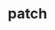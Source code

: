 ---
title: "patch"
layout: cache
categories: [package, develop]
meta: {"compilers": ["gcc@11.4.0", "intel-oneapi-compilers@2025.1.0"], "num_specs": 23, "num_specs_by_stack": {"e4s": 7, "e4s-neoverse-v2": 7, "e4s-oneapi": 9, "root": 23}, "oss": ["ubuntu22.04"], "platforms": ["linux"], "stacks": ["e4s", "e4s-neoverse-v2", "e4s-oneapi", "root"], "targets": ["neoverse_v2", "x86_64_v3"], "versions": ["2.7.6"]}
spec_details: [{"compiler": "gcc@11.4.0", "hash": "36r3w5i4dv6mg7uq5cbtgl4yj6k7cdgi", "os": "ubuntu22.04", "platform": "linux", "size": "-", "stacks": ["e4s", "root"], "target": "x86_64_v3", "variants": ["build_system=autotools"], "versions": ["2.7.6"]}, {"compiler": "gcc@11.4.0", "hash": "4us5dodv6k65skb3gu2pa5f5j4cinnz5", "os": "ubuntu22.04", "platform": "linux", "size": "-", "stacks": ["e4s", "root"], "target": "x86_64_v3", "variants": ["build_system=autotools"], "versions": ["2.7.6"]}, {"compiler": "gcc@11.4.0", "hash": "6kwkzqkfefeuhjxsdd5qyhivjl5xhcej", "os": "ubuntu22.04", "platform": "linux", "size": "-", "stacks": ["e4s-neoverse-v2", "root"], "target": "neoverse_v2", "variants": ["build_system=autotools"], "versions": ["2.7.6"]}, {"compiler": "gcc@11.4.0", "hash": "7aorrjpxo3noj6tady2anh6m5nh4bwhm", "os": "ubuntu22.04", "platform": "linux", "size": "-", "stacks": ["e4s-neoverse-v2", "root"], "target": "neoverse_v2", "variants": ["build_system=autotools"], "versions": ["2.7.6"]}, {"compiler": "gcc@11.4.0", "hash": "aqardvxad2mr46s6o2qmzeg3tn74dxxr", "os": "ubuntu22.04", "platform": "linux", "size": "-", "stacks": ["e4s", "root"], "target": "x86_64_v3", "variants": ["build_system=autotools"], "versions": ["2.7.6"]}, {"compiler": "intel-oneapi-compilers@2025.1.0", "hash": "cctnbaddf2ojjsx4koepvq3xd5644mgh", "os": "ubuntu22.04", "platform": "linux", "size": "-", "stacks": ["e4s-oneapi", "root"], "target": "x86_64_v3", "variants": ["build_system=autotools"], "versions": ["2.7.6"]}, {"compiler": "intel-oneapi-compilers@2025.1.0", "hash": "ebk3fngbf2nlsmyu2syjpgtymnhfg4lw", "os": "ubuntu22.04", "platform": "linux", "size": "-", "stacks": ["e4s-oneapi", "root"], "target": "x86_64_v3", "variants": ["build_system=autotools"], "versions": ["2.7.6"]}, {"compiler": "intel-oneapi-compilers@2025.1.0", "hash": "evlciks5tzkpv3av54ieccl7jykbejcu", "os": "ubuntu22.04", "platform": "linux", "size": "-", "stacks": ["e4s-oneapi", "root"], "target": "x86_64_v3", "variants": ["build_system=autotools"], "versions": ["2.7.6"]}, {"compiler": "gcc@11.4.0", "hash": "f3waqvqf2tnfa54zohppvr3hwxhtlqfq", "os": "ubuntu22.04", "platform": "linux", "size": "-", "stacks": ["e4s-neoverse-v2", "root"], "target": "neoverse_v2", "variants": ["build_system=autotools"], "versions": ["2.7.6"]}, {"compiler": "gcc@11.4.0", "hash": "gfcrmnpsxxskevcxvtuzh3tato4gedap", "os": "ubuntu22.04", "platform": "linux", "size": "-", "stacks": ["e4s-neoverse-v2", "root"], "target": "neoverse_v2", "variants": ["build_system=autotools"], "versions": ["2.7.6"]}, {"compiler": "gcc@11.4.0", "hash": "lsvhjzfayjizwj4q5nizdai5ysb6j6oo", "os": "ubuntu22.04", "platform": "linux", "size": "-", "stacks": ["e4s-neoverse-v2", "root"], "target": "neoverse_v2", "variants": ["build_system=autotools"], "versions": ["2.7.6"]}, {"compiler": "gcc@11.4.0", "hash": "m7tfsz544dzqwzttnbga7fb6owcit4nu", "os": "ubuntu22.04", "platform": "linux", "size": "-", "stacks": ["e4s", "root"], "target": "x86_64_v3", "variants": ["build_system=autotools"], "versions": ["2.7.6"]}, {"compiler": "gcc@11.4.0", "hash": "nyi3pj7mdnrmmvdgoqzhk6xppt2x3d64", "os": "ubuntu22.04", "platform": "linux", "size": "-", "stacks": ["e4s-neoverse-v2", "root"], "target": "neoverse_v2", "variants": ["build_system=autotools"], "versions": ["2.7.6"]}, {"compiler": "gcc@11.4.0", "hash": "o7ac6wnfl6ttpxlef42wrdu6ellnkl37", "os": "ubuntu22.04", "platform": "linux", "size": "-", "stacks": ["e4s", "root"], "target": "x86_64_v3", "variants": ["build_system=autotools"], "versions": ["2.7.6"]}, {"compiler": "intel-oneapi-compilers@2025.1.0", "hash": "r62kub7anoeo5iwhxitrrzszzd4h4soq", "os": "ubuntu22.04", "platform": "linux", "size": "-", "stacks": ["e4s-oneapi", "root"], "target": "x86_64_v3", "variants": ["build_system=autotools"], "versions": ["2.7.6"]}, {"compiler": "intel-oneapi-compilers@2025.1.0", "hash": "rnisdydbw4nlqz6wg6nyuad35z4y3csw", "os": "ubuntu22.04", "platform": "linux", "size": "-", "stacks": ["e4s-oneapi", "root"], "target": "x86_64_v3", "variants": ["build_system=autotools"], "versions": ["2.7.6"]}, {"compiler": "intel-oneapi-compilers@2025.1.0", "hash": "rt4jflb375wjzebw7boxbh7pjgi24zsk", "os": "ubuntu22.04", "platform": "linux", "size": "-", "stacks": ["e4s-oneapi", "root"], "target": "x86_64_v3", "variants": ["build_system=autotools"], "versions": ["2.7.6"]}, {"compiler": "gcc@11.4.0", "hash": "tiqaalhrp5dyf4pguf3kpi26ksrvya7j", "os": "ubuntu22.04", "platform": "linux", "size": "-", "stacks": ["e4s", "root"], "target": "x86_64_v3", "variants": ["build_system=autotools"], "versions": ["2.7.6"]}, {"compiler": "gcc@11.4.0", "hash": "v3nu6lx5dnzgwtwa62shp64iav3vphcy", "os": "ubuntu22.04", "platform": "linux", "size": "-", "stacks": ["e4s", "root"], "target": "x86_64_v3", "variants": ["build_system=autotools"], "versions": ["2.7.6"]}, {"compiler": "intel-oneapi-compilers@2025.1.0", "hash": "vdlqlarepus7vl4iiawh5aok2dahjyt2", "os": "ubuntu22.04", "platform": "linux", "size": "-", "stacks": ["e4s-oneapi", "root"], "target": "x86_64_v3", "variants": ["build_system=autotools"], "versions": ["2.7.6"]}, {"compiler": "gcc@11.4.0", "hash": "x4a7gza24sne4z3sebub4rhvtth6kgdm", "os": "ubuntu22.04", "platform": "linux", "size": "-", "stacks": ["e4s-neoverse-v2", "root"], "target": "neoverse_v2", "variants": ["build_system=autotools"], "versions": ["2.7.6"]}, {"compiler": "intel-oneapi-compilers@2025.1.0", "hash": "yshmb5g476ytfbkvlhpbogound7262rx", "os": "ubuntu22.04", "platform": "linux", "size": "-", "stacks": ["e4s-oneapi", "root"], "target": "x86_64_v3", "variants": ["build_system=autotools"], "versions": ["2.7.6"]}, {"compiler": "intel-oneapi-compilers@2025.1.0", "hash": "zviv237ul5yoli7uctropy6aqbzopujf", "os": "ubuntu22.04", "platform": "linux", "size": "-", "stacks": ["e4s-oneapi", "root"], "target": "x86_64_v3", "variants": ["build_system=autotools"], "versions": ["2.7.6"]}]
---